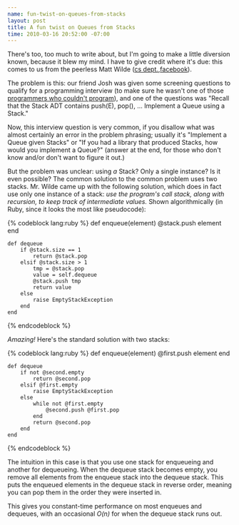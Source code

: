 ```yaml
--- 
name: fun-twist-on-queues-from-stacks
layout: post
title: A fun twist on Queues from Stacks
time: 2010-03-16 20:52:00 -07:00
---
```

There's too, too much to write about, but I'm going to make a little diversion 
known, because it blew my mind.  I have to give credit where it's due: this
comes to us from the peerless Matt Wilde ([cs dept.][1],[facebook][2]).

The problem is this: our friend Josh was given some screening questions to
qualify for a programming interview (to make sure he wasn't one of those
[programmers who couldn't program][3]), and one of the questions was "Recall
that the Stack ADT contains push(E), pop(), ... Implement a Queue using a
Stack."

Now, this interview question is very common, if you disallow what was almost
certainly an error in the problem phrasing; usually it's "Implement a Queue
given Stacks" or "If you had a library that produced Stacks, how would you
implement a Queue?" (answer at the end, for those who don't know and/or don't
want to figure it out.)

But the problem was unclear: using _a_ Stack? Only a single instance? Is it
even possible? The common solution to the common problem uses two stacks. Mr.
Wilde came up with the following solution, which does in fact use only one
instance of a stack: _use the program's call stack, along with recursion, to
keep track of intermediate values._ Shown algorithmically (in Ruby, since it
looks the most like pseudocode):

{% codeblock lang:ruby %}
    def enqueue(element)
        @stack.push element
    end
   
    def dequeue
        if @stack.size == 1
            return @stack.pop
        elsif @stack.size > 1
            tmp = @stack.pop
            value = self.dequeue
            @stack.push tmp
            return value
        else
            raise EmptyStackException
        end
    end
{% endcodeblock %}


_Amazing!_ Here's the standard solution with two stacks:

{% codeblock lang:ruby %}
    def enqueue(element)
        @first.push element
    end
   
    def dequeue
        if not @second.empty
            return @second.pop
        elsif @first.empty
            raise EmptyStackException
        else
            while not @first.empty
                @second.push @first.pop
            end
            return @second.pop
        end
    end
{% endcodeblock %}

The intuition in this case is that you use one stack for enqueueing and
another for dequeueing. When the dequeue stack becomes empty, you remove all
elements from the enqueue stack into the dequeue stack. This puts the enqueued
elements in the dequeue stack in reverse order, meaning you can pop them in
the order they were inserted in.

This gives you constant-time performance on most enqueues and dequeues, with
an occasional _O(n)_ for when the dequeue stack runs out.


   [1]: http://www.cs.brown.edu/people/mwilde/
   [2]: http://www.facebook.com/#!/mcwilde?ref=ts
   [3]: http://www.codinghorror.com/blog/2007/02/why-cant-programmers-program.html

